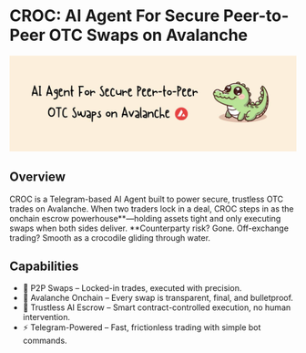 # CROC: AI Agent For Secure Peer-to-Peer OTC Swaps on Avalanche
<div align="center">
<img src="https://github.com/CROC-Agent/.github/blob/main/assets/banner.jpg"  alt="Bot Demo Screenshot" width="900" />
</div>

## Overview

CROC is a Telegram-based AI Agent built to power secure, trustless OTC trades on Avalanche. When two traders lock in a deal, CROC steps in as the onchain escrow powerhouse**—holding assets tight and only executing swaps when both sides deliver. **Counterparty risk? Gone. Off-exchange trading? Smooth as a crocodile gliding through water.

## Capabilities

- 🐊 P2P Swaps – Locked-in trades, executed with precision.
- 🔺 Avalanche Onchain – Every swap is transparent, final, and bulletproof.
- 🤖 Trustless AI Escrow – Smart contract-controlled execution, no human intervention.
- ⚡ Telegram-Powered – Fast, frictionless trading with simple bot commands.
